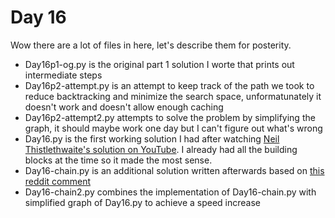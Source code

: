 # Day 16

Wow there are a lot of files in here, let's describe them for posterity.

* Day16p1-og.py is the original part 1 solution I worte that prints out intermediate steps
* Day16p2-attempt.py is an attempt to keep track of the path we took to reduce backtracking and minimize the search space, unformatunately it doesn't work and doesn't allow enough caching
* Day16p2-attempt2.py attempts to solve the problem by simplifying the graph, it should maybe work one day but I can't figure out what's wrong
* Day16.py is the first working solution I had after watching [Neil Thistlethwaite's solution on YouTube](https://www.youtube.com/watch?v=SAk5yyua8L4). I already had all the building blocks at the time so it made the most sense.
* Day16-chain.py is an additional solution written afterwards based on [this reddit comment](https://www.reddit.com/r/adventofcode/comments/zn6k1l/2022_day_16_solutions/j0fpyu4/)
* Day16-chain2.py combines the implementation of Day16-chain.py with simplified graph of Day16.py to achieve a speed increase